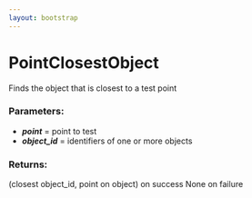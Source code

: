 ```yaml
---
layout: bootstrap
---
```


# PointClosestObject

Finds the object that is closest to a test point
          

### Parameters:

- ***point*** = point to test
- ***object_id*** = identifiers of one or more objects
        

### Returns:


(closest object_id, point on object) on success
None on failure
        


